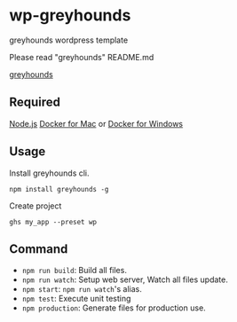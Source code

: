 # wp-greyhounds

greyhounds wordpress template 

Please read "greyhounds" README.md

[greyhounds](https://github.com/frontainer/greyhounds)

## Required

[Node.js](https://nodejs.org/en/)
[Docker for Mac](https://docs.docker.com/docker-for-mac/) or [Docker for Windows](https://docs.docker.com/docker-for-windows/)

## Usage

Install greyhounds cli.

```
npm install greyhounds -g
```

Create project

```
ghs my_app --preset wp
```

## Command

- `npm run build`: Build all files.
- `npm run watch`: Setup web server, Watch all files update.
- `npm start`: `npm run watch`'s alias.
- `npm test`: Execute unit testing
- `npm production`: Generate files for production use. 